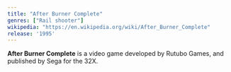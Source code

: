 ```yaml
---
title: "After Burner Complete"
genres: ["Rail shooter"]
wikipedia: "https://en.wikipedia.org/wiki/After_Burner_Complete"
release: '1995'
---
```

**After Burner Complete** is a video game developed by Rutubo Games, and published by Sega for the 32X. 